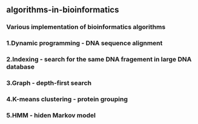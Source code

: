 ## algorithms-in-bioinformatics
### Various implementation of bioinformatics algorithms  
### 1.Dynamic programming - DNA sequence alignment
### 2.Indexing - search for the same DNA fragement in large DNA database
### 3.Graph - depth-first search 
### 4.K-means clustering - protein grouping
### 5.HMM - hiden Markov model 
